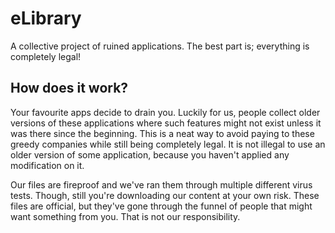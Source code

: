 # eLibrary
A collective project of ruined applications. The best part is; everything is completely legal!

## How does it work?
Your favourite apps decide to drain you. Luckily for us, people collect older versions of these applications where such features might not exist unless it was there since the beginning. This is a neat way to avoid paying to these greedy companies while still being completely legal. It is not illegal to use an older version of some application, because you haven't applied any modification on it.

Our files are fireproof and we've ran them through multiple different virus tests. Though, still you're downloading our content at your own risk. These files are official, but they've gone through the funnel of people that might want something from you. That is not our responsibility.

